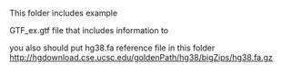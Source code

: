 This folder includes example 

GTF_ex.gtf file that includes information to

you also should put hg38.fa reference file in this folder
http://hgdownload.cse.ucsc.edu/goldenPath/hg38/bigZips/hg38.fa.gz